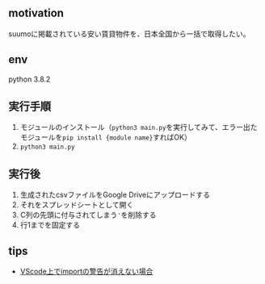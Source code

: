 ## motivation
suumoに掲載されている安い賃貸物件を、日本全国から一括で取得したい。

## env
python 3.8.2

## 実行手順
1. モジュールのインストール（`python3 main.py`を実行してみて、エラー出たモジュールを`pip install {module name}`すればOK）
2. `python3 main.py`

## 実行後
1. 生成されたcsvファイルをGoogle Driveにアップロードする
2. それをスプレッドシートとして開く
3. C列の先頭に付与されてしまう`'`を削除する
4. 行1までを固定する

## tips
- [VScode上でimportの警告が消えない場合](https://startlab.jp/learning-python/vscode-settings/)
